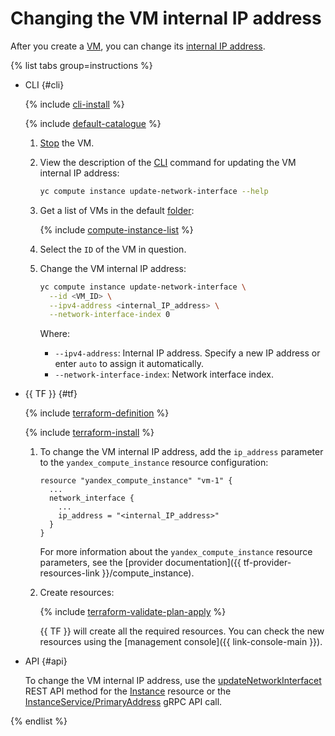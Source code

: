 # Changing the VM internal IP address

After you create a [VM](../../concepts/vm.md), you can change its [internal IP address](../../../vpc/concepts/address.md#internal-addresses).

{% list tabs group=instructions %}

- CLI {#cli}

   {% include [cli-install](../../../_includes/cli-install.md) %}

   {% include [default-catalogue](../../../_includes/default-catalogue.md) %}

   1. [Stop](vm-stop-and-start.md#stop) the VM.
   1. View the description of the [CLI](../../../cli/) command for updating the VM internal IP address:

      ```bash
      yc compute instance update-network-interface --help
      ```

   1. Get a list of VMs in the default [folder](../../../resource-manager/concepts/resources-hierarchy.md#folder):

      {% include [compute-instance-list](../../_includes_service/compute-instance-list.md) %}

   1. Select the `ID` of the VM in question.
   1. Change the VM internal IP address:

      ```bash
      yc compute instance update-network-interface \
        --id <VM_ID> \
        --ipv4-address <internal_IP_address> \
        --network-interface-index 0
      ```

      Where:

      * `--ipv4-address`: Internal IP address. Specify a new IP address or enter `auto` to assign it automatically.
      * `--network-interface-index`: Network interface index.

- {{ TF }} {#tf}

   {% include [terraform-definition](../../../_tutorials/_tutorials_includes/terraform-definition.md) %}

   {% include [terraform-install](../../../_includes/terraform-install.md) %}

   1. To change the VM internal IP address, add the `ip_address` parameter to the `yandex_compute_instance` resource configuration:

      ```hcl
      resource "yandex_compute_instance" "vm-1" {
        ...
        network_interface {
          ...
          ip_address = "<internal_IP_address>"
        }
      }
      ```

      For more information about the `yandex_compute_instance` resource parameters, see the [provider documentation]({{ tf-provider-resources-link }}/compute_instance).
   1. Create resources:

      {% include [terraform-validate-plan-apply](../../../_tutorials/_tutorials_includes/terraform-validate-plan-apply.md) %}

      {{ TF }} will create all the required resources. You can check the new resources using the [management console]({{ link-console-main }}).

- API {#api}

   To change the VM internal IP address, use the [updateNetworkInterfacet](../../api-ref/Instance/updateNetworkInterface.md) REST API method for the [Instance](../../api-ref/Instance/index.md) resource or the [InstanceService/PrimaryAddress](../../api-ref/grpc/instance_service.md#PrimaryAddress) gRPC API call.

{% endlist %}